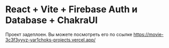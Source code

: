 # React + Vite + Firebase Auth и Database + ChakraUI

Проект задеплоен. Вы можете посмотреть его по ссылке https://movie-3c3f3yyyz-yar1choks-projects.vercel.app/

